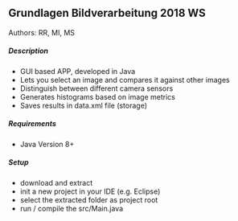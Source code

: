## Grundlagen Bildverarbeitung 2018 WS
Authors: RR, MI, MS

##### Description
* GUI based APP, developed in Java
* Lets you select an image and compares it against other images
* Distinguish between different camera sensors
* Generates histograms based on image metrics
* Saves results in data.xml file (storage)

##### Requirements
* Java Version 8+

##### Setup
* download and extract
* init a new project in your IDE (e.g. Eclipse)
* select the extracted folder as project root
* run / compile the src/Main.java
